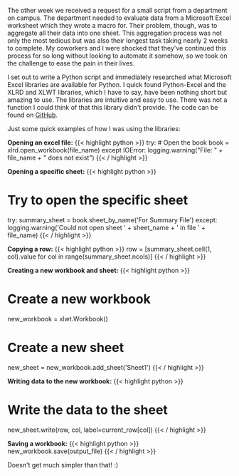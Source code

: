 The other week we received a request for a small script from a department on campus. The department needed to evaluate data from a Microsoft Excel worksheet which they wrote a macro for. Their problem, though, was to aggregate all their data into one sheet. This aggregation process was not only the most tedious but was also their longest task taking nearly 2 weeks to complete. My coworkers and I were shocked that they've continued this process for so long without looking to automate it somehow, so we took on the challenge to ease the pain in their lives. 

I set out to write a Python script and immediately researched what Microsoft Excel libraries are available for Python. I quick found Python-Excel and the XLRD and XLWT libraries, which I have to say, have been nothing short but amazing to use. The libraries are intuitive and easy to use. There was not a function I could think of that this library didn't provide. The code can be found on [GitHub](https://github.com/barakyo/excel-extractor).

Just some quick examples of how I was using the libraries:

**Opening an excel file:** 
{{< highlight python >}}
try:
    # Open the book
    book = xlrd.open_workbook(file_name)
except IOError:
    logging.warning("File: " + file_name + " does not exist")
{{< / highlight >}}

**Opening a specific sheet:**
{{< highlight python >}}
# Try to open the specific sheet
try:
    summary_sheet = book.sheet_by_name('For Summary File')
except:
    logging.warning('Could not open sheet ' + sheet_name + ' in file ' + file_name)
{{< / highlight >}}

**Copying a row:**
{{< highlight python >}}
row = [summary_sheet.cell(1, col).value for col in range(summary_sheet.ncols)]
{{< / highlight >}}

**Creating a new workbook and sheet:**
{{< highlight python >}}
# Create a new workbook
new_workbook = xlwt.Workbook()
# Create a new sheet
new_sheet = new_workbook.add_sheet('Sheet1')
{{< / highlight >}}

**Writing data to the new workbook:**
{{< highlight python >}}
# Write the data to the sheet
new_sheet.write(row, col, label=current_row[col])
{{< / highlight >}}

**Saving a workbook:**
{{< highlight python >}}
new_workbook.save(output_file)
{{< / highlight >}}

Doesn't get much simpler than that! :)